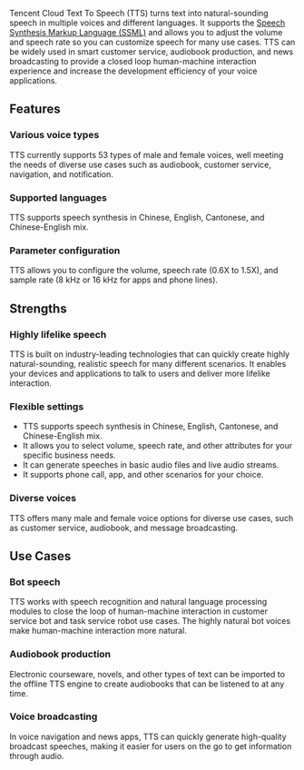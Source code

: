 Tencent Cloud Text To Speech (TTS) turns text into natural-sounding speech in multiple voices and different languages. It supports the [Speech Synthesis Markup Language (SSML)](https://intl.cloud.tencent.com/document/product/1154/47883) and allows you to adjust the volume and speech rate so you can customize speech for many use cases. TTS can be widely used in smart customer service, audiobook production, and news broadcasting to provide a closed loop human-machine interaction experience and increase the development efficiency of your voice applications.

## Features

### Various voice types
TTS currently supports 53 types of male and female voices, well meeting the needs of diverse use cases such as audiobook, customer service, navigation, and notification.

### Supported languages
TTS supports speech synthesis in Chinese, English, Cantonese, and Chinese-English mix.

### Parameter configuration
TTS allows you to configure the volume, speech rate (0.6X to 1.5X), and sample rate (8 kHz or 16 kHz for apps and phone lines).



## Strengths

### Highly lifelike speech

TTS is built on industry-leading technologies that can quickly create highly natural-sounding, realistic speech for many different scenarios. It enables your devices and applications to talk to users and deliver more lifelike interaction.   

### Flexible settings

 - TTS supports speech synthesis in Chinese, English, Cantonese, and Chinese-English mix.
 - It allows you to select volume, speech rate, and other attributes for your specific business needs.
 - It can generate speeches in basic audio files and live audio streams.
 - It supports phone call, app, and other scenarios for your choice.

### Diverse voices

TTS offers many male and female voice options for diverse use cases, such as customer service, audiobook, and message broadcasting.



## Use Cases

### Bot speech

TTS works with speech recognition and natural language processing modules to close the loop of human-machine interaction in customer service bot and task service robot use cases. The highly natural bot voices make human-machine interaction more natural.

### Audiobook production

Electronic courseware, novels, and other types of text can be imported to the offline TTS engine to create audiobooks that can be listened to at any time.

### Voice broadcasting

In voice navigation and news apps, TTS can quickly generate high-quality broadcast speeches, making it easier for users on the go to get information through audio.  

